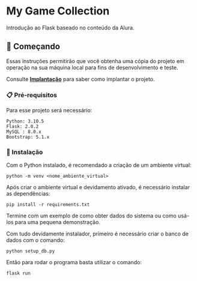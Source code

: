 # My Game Collection

Introdução ao Flask baseado no conteúdo da Alura.

## 🚀 Começando

Essas instruções permitirão que você obtenha uma cópia do projeto em operação na sua máquina local para fins de desenvolvimento e teste.

Consulte **[Implantação](#-implanta%C3%A7%C3%A3o)** para saber como implantar o projeto.

### 📋 Pré-requisitos

Para esse projeto será necessário:
```
Python: 3.10.5
Flask: 2.0.2
MySQL : 8.0.x
Bootstrap: 5.1.x
``` 


### 🔧 Instalação

Com o Python instalado, é recomendado a criação de um ambiente virtual:

```
python -m venv <nome_ambiente_virtual>
```

Após criar o ambiente virtual e devidamento ativado, é necessário instalar as dependências:

```
pip install -r requirements.txt
```

Termine com um exemplo de como obter dados do sistema ou como usá-los para uma pequena demonstração.

Com tudo devidamente instalador, primeiro é necessário criar o banco de dados com o comando:
```
python setup_db.py
```

Então para rodar o programa basta utilizar o comando:
```
flask run
```